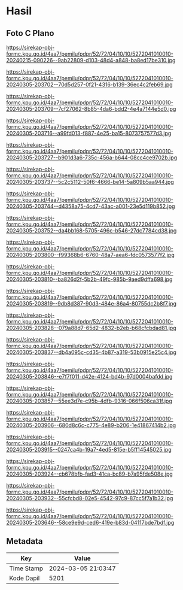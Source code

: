 # Hasil

## Foto C Plano

https://sirekap-obj-formc.kpu.go.id/4aa7/pemilu/pdpr/52/72/04/10/10/5272041010010-20240215-090226--9ab22809-d103-48d4-a848-ba8ed17be310.jpg

https://sirekap-obj-formc.kpu.go.id/4aa7/pemilu/pdpr/52/72/04/10/10/5272041010010-20240305-203702--70d5d257-0f21-4316-b139-36ec4c2feb69.jpg

https://sirekap-obj-formc.kpu.go.id/4aa7/pemilu/pdpr/52/72/04/10/10/5272041010010-20240305-203709--7cf27062-8b85-4da6-bdd2-4e4a7144e5d0.jpg

https://sirekap-obj-formc.kpu.go.id/4aa7/pemilu/pdpr/52/72/04/10/10/5272041010010-20240305-203716--a99fd013-f887-4e25-ba15-8073757577d3.jpg

https://sirekap-obj-formc.kpu.go.id/4aa7/pemilu/pdpr/52/72/04/10/10/5272041010010-20240305-203727--b901d3a6-735c-456a-b644-08cc4ce9702b.jpg

https://sirekap-obj-formc.kpu.go.id/4aa7/pemilu/pdpr/52/72/04/10/10/5272041010010-20240305-203737--5c2c5112-50f6-4666-be14-5a809b5aa944.jpg

https://sirekap-obj-formc.kpu.go.id/4aa7/pemilu/pdpr/52/72/04/10/10/5272041010010-20240305-203744--d4358a75-4cd7-43ac-a001-23e5d119b852.jpg

https://sirekap-obj-formc.kpu.go.id/4aa7/pemilu/pdpr/52/72/04/10/10/5272041010010-20240305-203752--da4bb168-5705-496c-b546-27dc7784cd38.jpg

https://sirekap-obj-formc.kpu.go.id/4aa7/pemilu/pdpr/52/72/04/10/10/5272041010010-20240305-203800--f99368b6-6760-48a7-aea6-fdc0573577f2.jpg

https://sirekap-obj-formc.kpu.go.id/4aa7/pemilu/pdpr/52/72/04/10/10/5272041010010-20240305-203810--ba826d2f-5b2b-49fc-985b-9aed9dffa698.jpg

https://sirekap-obj-formc.kpu.go.id/4aa7/pemilu/pdpr/52/72/04/10/10/5272041010010-20240305-203819--9db8d387-90d3-484e-86a4-80755dc2b8f7.jpg

https://sirekap-obj-formc.kpu.go.id/4aa7/pemilu/pdpr/52/72/04/10/10/5272041010010-20240305-203828--079a88d7-65d2-4832-b2eb-b68cfcbdad81.jpg

https://sirekap-obj-formc.kpu.go.id/4aa7/pemilu/pdpr/52/72/04/10/10/5272041010010-20240305-203837--db4a095c-cd35-4b87-a319-53b0915e25c4.jpg

https://sirekap-obj-formc.kpu.go.id/4aa7/pemilu/pdpr/52/72/04/10/10/5272041010010-20240305-203846--e7f7f011-d42e-4124-bd4b-97d0004bafdd.jpg

https://sirekap-obj-formc.kpu.go.id/4aa7/pemilu/pdpr/52/72/04/10/10/5272041010010-20240305-203857--55ee3d7e-c95b-4dfb-9316-066f506ca31f.jpg

https://sirekap-obj-formc.kpu.go.id/4aa7/pemilu/pdpr/52/72/04/10/10/5272041010010-20240305-203906--680d8c6c-c775-4e89-b206-1e41867414b2.jpg

https://sirekap-obj-formc.kpu.go.id/4aa7/pemilu/pdpr/52/72/04/10/10/5272041010010-20240305-203915--0247ca4b-19a7-4ed5-815e-b5ff14545025.jpg

https://sirekap-obj-formc.kpu.go.id/4aa7/pemilu/pdpr/52/72/04/10/10/5272041010010-20240305-203924--cb678bfb-fad3-41ca-bc89-b7a95fde508e.jpg

https://sirekap-obj-formc.kpu.go.id/4aa7/pemilu/pdpr/52/72/04/10/10/5272041010010-20240305-203932--55cfcbd8-02e5-4542-97c9-87cc5f7a1b32.jpg

https://sirekap-obj-formc.kpu.go.id/4aa7/pemilu/pdpr/52/72/04/10/10/5272041010010-20240305-203646--58ce9e9d-ced6-419e-b83d-04117bde7bdf.jpg


## Metadata

| Key        | Value               |
| ---------- | ------------------- |
| Time Stamp | 2024-03-05 21:03:47 |
| Kode Dapil | 5201                |




